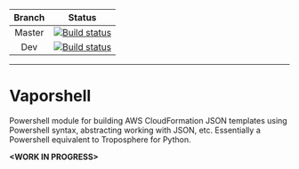 | Branch | Status |
|:--------:|:--------:|
| Master | [![Build status](https://ci.appveyor.com/api/projects/status/8a4jsfv42tbmlym8/branch/master?svg=true)](https://ci.appveyor.com/project/nferrell/vaporshell/branch/master) |
| Dev | [![Build status](https://ci.appveyor.com/api/projects/status/8a4jsfv42tbmlym8?svg=true)](https://ci.appveyor.com/project/nferrell/vaporshell/branch/dev) |

***

# Vaporshell

Powershell module for building AWS CloudFormation JSON templates using Powershell syntax, abstracting working with JSON, etc. Essentially a Powershell equivalent to Troposphere for Python.

**&lt;WORK IN PROGRESS>**